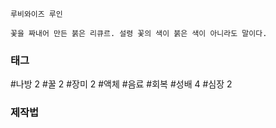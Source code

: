 

```
루비와이즈 루인

꽃을 짜내어 만든 붉은 리큐르. 설령 꽃의 색이 붉은 색이 아니라도 말이다.
```


### 태그

#나방 2
#꿀 2
#장미 2
#액체 
#음료 
#회복 
#성배 4
#심장 2


### 제작법
